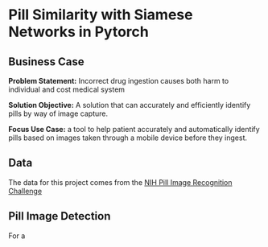 # Pill Similarity with Siamese Networks in Pytorch

## Business Case
**Problem Statement:** Incorrect drug ingestion causes both harm to individual and cost medical system

**Solution Objective:** A solution that can accurately and efficiently identify pills by way of image capture.

**Focus Use Case:**  a tool to help patient accurately and automatically identify pills based on images taken through a mobile device before they ingest. 

## Data

The data for this project comes from the [NIH Pill Image Recognition Challenge](https://pir.nlm.nih.gov/challenge/)

## Pill Image Detection

For a 
